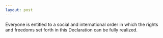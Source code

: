 ```yaml
---
layout: post
---
```


Everyone is entitled to a social and international order in which the rights and
freedoms set forth in this Declaration can be fully realized.
